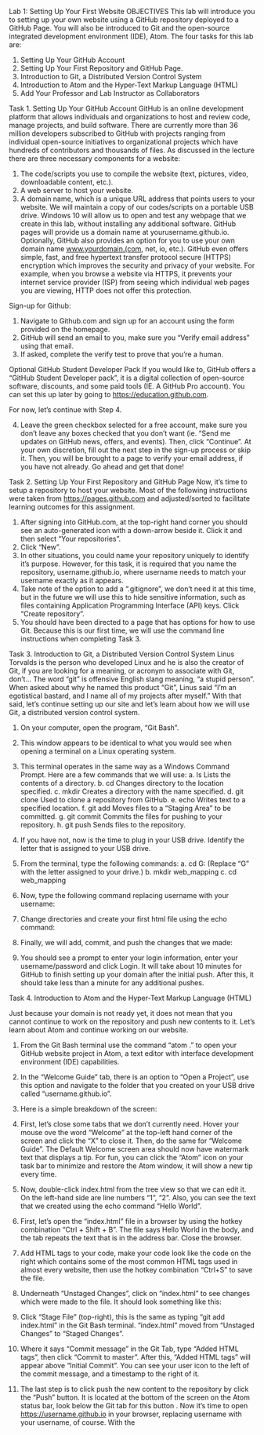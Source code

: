 Lab 1:  Setting Up Your First Website
OBJECTIVES
This lab will introduce you to setting up your own website using a GitHub repository deployed to a GitHub Page. You will also be introduced to Git and the open-source integrated development environment (IDE), Atom. The four tasks for this lab are:
1.	Setting Up Your GitHub Account
2.	Setting Up Your First Repository and GitHub Page.
3.	Introduction to Git, a Distributed Version Control System
4.	Introduction to Atom and the Hyper-Text Markup Language (HTML)
5.	Add Your Professor and Lab Instructor as Collaborators
 

Task 1. Setting Up Your GitHub Account
GitHub is an online development platform that allows individuals and organizations to host and review code, manage projects, and build software.  There are currently more than 36 million developers subscribed to GitHub with projects ranging from individual open-source initiatives to organizational projects which have hundreds of contributors and thousands of files.  As discussed in the lecture there are three necessary components for a website: 
1.	The code/scripts you use to compile the website (text, pictures, video, downloadable content, etc.).
2.	A web server to host your website.
3.	A domain name, which is a unique URL address that points users to your website.
We will maintain a copy of our codes/scripts on a portable USB drive.  Windows 10 will allow us to open and test any webpage that we create in this lab, without installing any additional software.  GitHub pages will provide us a domain name at yourusername.github.io.  Optionally, GitHub also provides an option for you to use your own domain name www.yourdomain.(com, net, io, etc.).  GitHub even offers simple, fast, and free hypertext transfer protocol secure (HTTPS) encryption which improves the security and privacy of your website.  For example, when you browse a website via HTTPS, it prevents your internet service provider (ISP) from seeing which individual web pages you are viewing, HTTP does not offer this protection.

Sign-up for Github:
1.	Navigate to Github.com and sign up for an account using the form provided on the homepage. 
2.	GitHub will send an email to you, make sure you “Verify email address” using that email.
3.	If asked, complete the verify test to prove that you’re a human.


Optional GitHub Student Developer Pack
If you would like to, GitHub offers a “GitHub Student Developer pack”, it is a digital collection of open-source software, discounts, and some paid tools (IE. A GitHub Pro account).  You can set this up later by going to https://education.github.com. 

For now, let’s continue with Step 4.

4.	Leave the green checkbox selected for a free account, make sure you don’t leave any boxes checked that you don’t want (ie. “Send me updates on GitHub news, offers, and events).  Then, click “Continue”.  At your own discretion, fill out the next step in the sign-up process or skip it.  Then, you will be brought to a page to verify your email address, if you have not already.  Go ahead and get that done!

Task 2. Setting Up Your First Repository and GitHub Page
Now, it’s time to setup a repository to host your website.  Most of the following instructions were taken from https://pages.github.com and adjusted/sorted to facilitate learning outcomes for this assignment.
1.	After signing into GitHub.com, at the top-right hand corner you should see an auto-generated icon with a down-arrow beside it.  Click it and then select “Your repositories”. 
2.	Click “New”.  
3.	In other situations, you could name your repository uniquely to identify it’s purpose.  However, for this task, it is required that you name the repository, username.github.io, where username needs to match your username exactly as it appears.  
4.	Take note of the option to add a “.gitignore”, we don’t need it at this time, but in the future we will use this to hide sensitive information, such as files containing Application Programming Interface (API) keys.  Click “Create repository”.
5.	You should have been directed to a page that has options for how to use Git.  Because this is our first time, we will use the command line instructions when completing Task 3.

Task 3. Introduction to Git, a Distributed Version Control System
Linus Torvalds is the person who developed Linux and he is also the creator of Git, if you are looking for a meaning, or acronym to associate with Git, don’t… The word “git” is offensive English slang meaning, “a stupid person”.  When asked about why he named this product “Git”, Linus said “I’m an egotistical bastard, and I name all of my projects after myself.”  With that said, let’s continue setting up our site and let’s learn about how we will use Git, a distributed version control system.
1.	On your computer, open the program, “Git Bash”.
2.	This window appears to be identical to what you would see when opening a terminal on a Linux operating system.
 
3.	This terminal operates in the same way as a Windows Command Prompt.  Here are a few commands that we will use:
a.	ls 				Lists the contents of a directory.
b.	cd					Changes directory to the location specified.
c.	mkdir				Creates a directory with the name specified.
d.	git clone			Used to clone a repository from GitHub.
e.	echo				Writes text to a specified location.
f.	git add				Moves files to a “Staging Area” to be committed.
g.	git commit			Commits the files for pushing to your repository.
h.	git push			Sends files to the repository.
4.	If you have not, now is the time to plug in your USB drive.  Identify the letter that is assigned to your USB drive.
5.	From the terminal, type the following commands:
a.	cd G: (Replace “G” with the letter assigned to your drive.)
b.	mkdir web_mapping
c.	cd web_mapping
6.	Now, type the following command replacing username with your username:
 
7.	Change directories and create your first html file using the echo command:
 
8.	Finally, we will add, commit, and push the changes that we made:
 
9.	You should see a prompt to enter your login information, enter your username/password and click Login.  It will take about 10 minutes for GitHub to finish setting up your domain after the initial push.  After this, it should take less than a minute for any additional pushes.


Task 4. Introduction to Atom and the Hyper-Text Markup Language (HTML)

Just because your domain is not ready yet, it does not mean that you cannot continue to work on the repository and push new contents to it.  Let’s learn about Atom and continue working on our website.
1.	From the Git Bash terminal use the command “atom .” to open your GitHub website project in Atom, a text editor with interface development environment (IDE) capabilities. 
2.	In the “Welcome Guide” tab, there is an option to “Open a Project”, use this option and navigate to the folder that you created on your USB drive called “username.github.io”.
3.	Here is a simple breakdown of the screen:
 
4.	First, let’s close some tabs that we don’t currently need.  Hover your mouse ove the word “Welcome” at the top-left hand corner of the screen and click the “X” to close it.  Then, do the same for “Welcome Guide”.  The Default Welcome screen area should now have watermark text that displays a tip.  For fun, you can click the “Atom” icon on your task bar to minimize and restore the Atom window, it will show a new tip every time.
5.	Now, double-click index.html from the tree view so that we can edit it.  On the left-hand side are line numbers “1”, “2”.  Also, you can see the text that we created using the echo command “Hello World”.
6.	First, let’s open the “index.html” file in a browser by using the hotkey combination “Ctrl + Shift + B”.  The file says Hello World in the body, and the tab repeats the text that is in the address bar.  Close the browser.
7.	Add HTML tags to your code, make your code look like the code on the right which contains some of the most common HTML tags used in almost every website, then use the hotkey combination “Ctrl+S” to save the file.
8.	Underneath “Unstaged Changes”, click on “index.html” to see changes which were made to the file.  It should look something like this:  
 
9.	Click “Stage File” (top-right), this is the same as typing “git add index.html” in the Git Bash terminal.  “index.html” moved from “Unstaged Changes” to “Staged Changes”.
10.	Where it says “Commit message” in the Git Tab, type “Added HTML tags”, then click “Commit to master”.  After this, “Added HTML tags” will appear above “Initial Commit”.  You can see your user icon to the left of the commit message, and a timestamp to the right of it.  
11.	The last step is to click push the new content to the repository by click the “Push” button.  It is located at the bottom of the screen on the Atom status bar, look below the Git tab for this button  . Now it’s time to open https://username.github.io in your browser, replacing username with your username, of course.  With the <title> tag being used, instead of repeating the address bar text in the tab or on the title bar, it should now say “Hello World Title!”.  If changes have not been loaded yet, just wait a minute or two and refresh.  There is what can be thought of as a “time to live” (TTL) delay for GitHub pages to load any changes made in your repository.


Task 5. Add Your Professor and Lab Instructor as Collaborators
The real beauty of Git and GitHub is in it’s proliferation of open-source community collaboration and a great way to truly take advantage of a decentralized versioning system and GitHub is to collaborate with others.  In this task you will learn how to add collaborators (users with push access) to a repository.  Users with push access are granted push access to the repository, meaning that they can make changes to it.
1.	In your browser go to “github.com” and log in if you are not logged in.  From the home screen there is a link to your GitHub Pages repository on the left-hand side, open it.  If you are not at your home screen, you can click the black and white GitHub cat icon at the top-left hand corner to get there. 
2.	Click the “Settings” tab, and then click “Collaborators from the left-hand menu.
 
3.	One at a time, add the following users: 
DavidAMills
YihongYuan19
 
HOMEWORK ASSIGNMENTS
(10 points)
1.	Create a word document and put a link to your GitHub Pages website at the top of it.  Verify that the link works, if the link does not work, you will not get credit.

(15 points)
2.	In the same document, skip one or two lines and answer the following 3 questions. Only use information that is explained in the tasks above to answer the questions, do not expand on the answers using Wikipedia or any other sources.  It is okay for the answers to be brief (one or two sentences).  Write in complete sentences, answer that are not in sentence form will not get credit.:
What is Git?
	What is Atom?
What is GitHub?

(25 points)
3.	Find, explore, and evaluate two websites that you consider to be examples of web mapping. You are required to provide a general assessment of the user experience, as well as the strengths and weaknesses of each website. Your evaluation must address the following characteristics of each web mapping application: 
	What is the primary purpose of that web mapping application? (If the primary purpose is unclear, comment on the lack of clarity.) 
	What GIS functionality does that application offer? (e.g. geocoding, shortest path, type of spatial analysis) 
	For whom was that application designed? (E.g. researchers, policy makers, general use) 
	How intuitive is the user interface of the application? (i.e., Please describe your personal user experience when exploring the application.) If you were asked to re-design the web mapping application, what would you change? (If you think the application is perfect enough, then justify why you would not change anything.) 
Include the URL of each website, the name of the agency, department, or individual that developed the web mapping application, and a screenshot of the user interface for each evaluation. 

(50 points)
4.	 In this section we will edit our index.html from a “Hello World!” page to one that begins to resemble a resume site.  The comments in the HTML file will introduce you to Cascading Style Sheets (CSS).
1)	Go to:
https://github.com/AnotherAwesomeUser/AnotherAwesomeUser.github.io 
Download the index.html file and the “images” folder to your GitHub pages repository located on your USB drive (overwrite the index.html file you created in the lab).
2)	Use Git Bash to go to your USB drive repository and open Atom as you previously did in Task 4.
3)	Replace the photo of me with a photo of yourself, or of something other than me that you appreciate.  The only requirement for the photo is that it is exactly as wide, as it is tall (IE. 500px by 500px, 750px by 750px, or any other size that has equal width and height.)
4)	Read the comments in the document and edit index.html as follows:
a)	Between the opening HTML tag <div id=”about_me”> and the closing HTML tag </div>, replace the paragraph with one about yourself.
b)	Undergraduate Student Bonus (10 points)/Graduate Student Requirement:
i.	Uncomment the “research_interests” <div> element.
ii.	Replace the text with a paragraph about your research interests.
iii.	In the style sheet create a selector that places the “research_interests” div element 10px from the left-side and 510px from the top.  All other properties in the selector should be the same as in the “about_me” selector.
5)	Save the index.html fil stage each of the Unstaged Changes, commit the Staged Changes with the commit message “Assignment 1 homework” and push the contents to your GitHub page repository.

Deliverable: Submit a word document with the link to your GitHub page, the answers to the homework questions, and the two web map assessments.

Due Date: 5 PM, September 9th, 2019	
